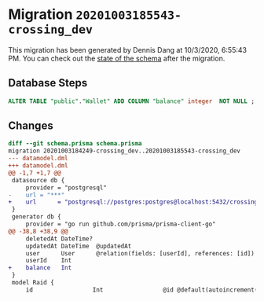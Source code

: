 # Migration `20201003185543-crossing_dev`

This migration has been generated by Dennis Dang at 10/3/2020, 6:55:43 PM.
You can check out the [state of the schema](schema.prisma) after the migration.

## Database Steps

```sql
ALTER TABLE "public"."Wallet" ADD COLUMN "balance" integer  NOT NULL ;
```

## Changes

```diff
diff --git schema.prisma schema.prisma
migration 20201003184249-crossing_dev..20201003185543-crossing_dev
--- datamodel.dml
+++ datamodel.dml
@@ -1,7 +1,7 @@
 datasource db {
     provider = "postgresql"
-    url = "***"
+    url      = "postgresql://postgres:postgres@localhost:5432/crossing_dev"
 }
 generator db {
     provider = "go run github.com/prisma/prisma-client-go"
@@ -38,8 +38,9 @@
     deletedAt DateTime?
     updatedAt DateTime  @updatedAt
     user      User      @relation(fields: [userId], references: [id])
     userId    Int
+    balance   Int
 }
 model Raid {
     id                 Int                 @id @default(autoincrement())
```


